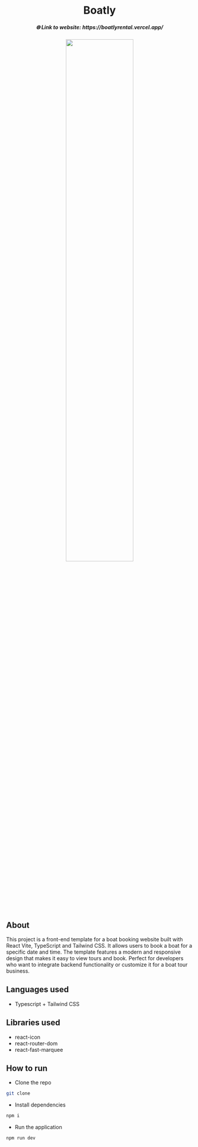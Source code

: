 <h1 align="center">Boatly</h1>
<h5 align="center">🌐 Link to website: https://boatlyrental.vercel.app/ </h5>

<div align="center">
<img width="60%" src="https://github.com/user-attachments/assets/3ddf7a07-877a-4fb7-97df-0cb3b46ff2e4"/>
 </div>

## About
This project is a front-end template for a boat booking website built with React Vite, TypeScript and Tailwind CSS. It allows users to book a boat for a specific date and time. The template features a modern and responsive design that makes it easy to view tours and book. Perfect for developers who want to integrate backend functionality or customize it for a boat tour business.

## Languages used
* Typescript + Tailwind CSS

## Libraries used
* react-icon
* react-router-dom
* react-fast-marquee

## How to run
* Clone the repo
```bash
git clone
```
* Install dependencies
```bash
npm i
```
* Run the application
```bash
npm run dev
```
